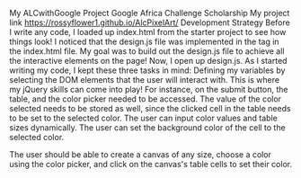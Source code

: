 My ALCwithGoogle Project
Google Africa Challenge Scholarship
My project link https://rossyflower1.github.io/AlcPixelArt/
Development Strategy
Before I write any code, I loaded up index.html from the starter project to see how things look! I noticed that the design.js file was implemented in the <body> tag in the index.html file. My goal was to build out the design.js file to achieve all the interactive elements on the page!
Now, I open up design.js. As I started writing my code, I kept these three tasks in mind:
Defining my variables by selecting the DOM elements that the user will interact with. This is where my jQuery skills can come into play! For instance, on the submit button, the table, and the color picker needed to be accessed. The value of the color selected needs to be stored as well, since the clicked cell in the table needs to be set to the selected color.
The user can input color values and table sizes dynamically.
The user can set the background color of the cell to the selected color.

The user should be able to create a canvas of any size, choose a color using the color picker, and click on the canvas's table cells to set their color.
